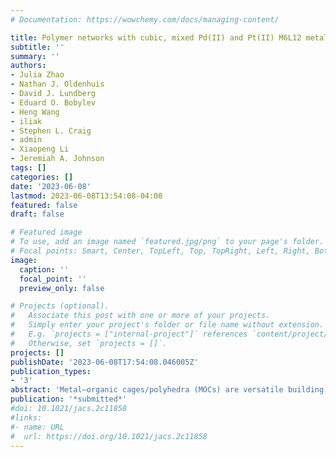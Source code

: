 ```yaml
---
# Documentation: https://wowchemy.com/docs/managing-content/

title: Polymer networks with cubic, mixed Pd(II) and Pt(II) M6L12 metal– organic cage junctions display tunable relaxation behavior
subtitle: ''
summary: ''
authors:
- Julia Zhao
- Nathan J. Oldenhuis
- David J. Lundberg
- Eduard O. Bobylev
- Heng Wang
- iliak
- Stephen L. Craig
- admin
- Xiaopeng Li
- Jeremiah A. Johnson
tags: []
categories: []
date: '2023-06-08'
lastmod: 2023-06-08T13:54:08-04:00
featured: false
draft: false

# Featured image
# To use, add an image named `featured.jpg/png` to your page's folder.
# Focal points: Smart, Center, TopLeft, Top, TopRight, Left, Right, BottomLeft, Bottom, BottomRight.
image:
  caption: ''
  focal_point: ''
  preview_only: false

# Projects (optional).
#   Associate this post with one or more of your projects.
#   Simply enter your project's folder or file name without extension.
#   E.g. `projects = ["internal-project"]` references `content/project/deep-learning/index.md`.
#   Otherwise, set `projects = []`.
projects: []
publishDate: '2023-06-08T17:54:08.046005Z'
publication_types:
- '3'
abstract: 'Metal–organic cages/polyhedra (MOCs) are versatile building blocks for advanced polymer networks with properties that synergistically blend those of traditional polymers and crystalline frameworks. Nevertheless, constructing polyMOCs from very stable Pt(II)-based MOCs or mixtures of metal ions such as Pd(II) and Pt(II) has not, to our knowledge, been demonstrated, nor has exploration of how the dynamics of metal–ligand exchange at the MOC level may impact bulk polyMOC energy dissipation. Here, we introduce a new class of polymer metal–organic cage (polyMOC) gels featuring polyethylene glycol (PEG) strands of varied length crosslinked through bis-pyridyl-carbazole-based M6L12 cubes, where M is Pd(II), Pt(II), or mixtures thereof. We show that, while polyMOCs with varied Pd(II) content have very similar network structures, their average stress-relaxation rates are tunable over 3 orders of magnitude due to differences in Pd(II)- and Pt(II)-ligand exchange rates at the M6L12 junction level. Moreover, mixed-metal polyMOCs display relaxation times indicative of intra-junction cooperative interactions, which stands in contrast to previous materials based on point metal junctions. Altogether, this work (1) introduces a novel MOC architecture for polyMOC design, (2) shows that polyMOCs can be prepared from mixtures of Pd(II)/Pt(II), and (3) demonstrates that polyMOCs display unique relaxation behavior due to their multivalent junctions, opening a new strategy for controlling polyMOC properties independently of their polymer components.'
publication: '*submitted*'
#doi: 10.1021/jacs.2c11858
#links:
#- name: URL
#  url: https://doi.org/10.1021/jacs.2c11858
---
```

